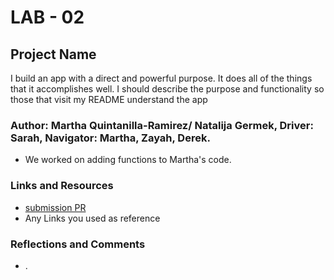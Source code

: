 # LAB - 02

## Project Name

I build an app with a direct and powerful purpose. It does all of the things that it accomplishes well. I should describe the purpose and functionality so those that visit my README understand the app

### Author: Martha Quintanilla-Ramirez/ Natalija Germek, Driver: Sarah, Navigator: Martha, Zayah, Derek.
 - We worked on adding functions to Martha's code.




### Links and Resources
* [submission PR](http://xyz.com)
* Any Links you used as reference

### Reflections and Comments
* .

